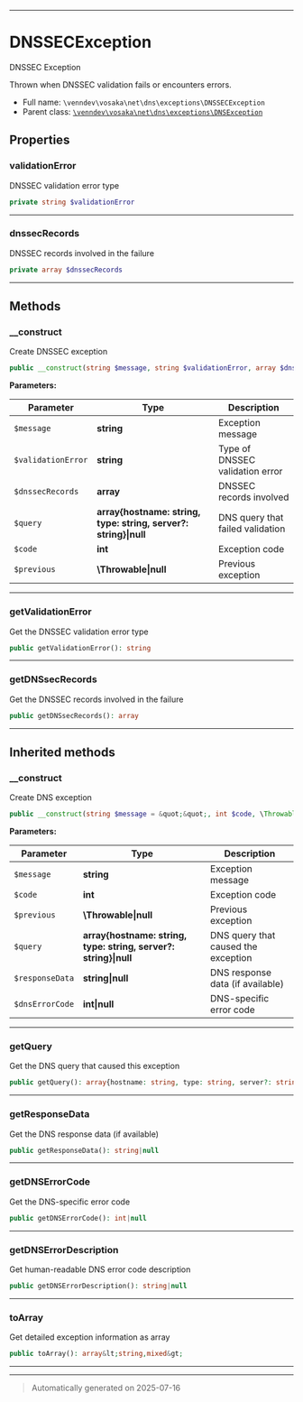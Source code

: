 ***

# DNSSECException

DNSSEC Exception

Thrown when DNSSEC validation fails or encounters errors.

* Full name: `\venndev\vosaka\net\dns\exceptions\DNSSECException`
* Parent class: [`\venndev\vosaka\net\dns\exceptions\DNSException`](./DNSException.md)



## Properties


### validationError

DNSSEC validation error type

```php
private string $validationError
```






***

### dnssecRecords

DNSSEC records involved in the failure

```php
private array $dnssecRecords
```






***

## Methods


### __construct

Create DNSSEC exception

```php
public __construct(string $message, string $validationError, array $dnssecRecords = [], array{hostname: string, type: string, server?: string}|null $query = null, int $code, \Throwable|null $previous = null): mixed
```








**Parameters:**

| Parameter | Type | Description |
|-----------|------|-------------|
| `$message` | **string** | Exception message |
| `$validationError` | **string** | Type of DNSSEC validation error |
| `$dnssecRecords` | **array** | DNSSEC records involved |
| `$query` | **array{hostname: string, type: string, server?: string}&#124;null** | DNS query that failed validation |
| `$code` | **int** | Exception code |
| `$previous` | **\Throwable&#124;null** | Previous exception |





***

### getValidationError

Get the DNSSEC validation error type

```php
public getValidationError(): string
```












***

### getDNSsecRecords

Get the DNSSEC records involved in the failure

```php
public getDNSsecRecords(): array
```












***


## Inherited methods


### __construct

Create DNS exception

```php
public __construct(string $message = &quot;&quot;, int $code, \Throwable|null $previous = null, array{hostname: string, type: string, server?: string}|null $query = null, string|null $responseData = null, int|null $dnsErrorCode = null): mixed
```








**Parameters:**

| Parameter | Type | Description |
|-----------|------|-------------|
| `$message` | **string** | Exception message |
| `$code` | **int** | Exception code |
| `$previous` | **\Throwable&#124;null** | Previous exception |
| `$query` | **array{hostname: string, type: string, server?: string}&#124;null** | DNS query that caused the exception |
| `$responseData` | **string&#124;null** | DNS response data (if available) |
| `$dnsErrorCode` | **int&#124;null** | DNS-specific error code |





***

### getQuery

Get the DNS query that caused this exception

```php
public getQuery(): array{hostname: string, type: string, server?: string}|null
```












***

### getResponseData

Get the DNS response data (if available)

```php
public getResponseData(): string|null
```












***

### getDNSErrorCode

Get the DNS-specific error code

```php
public getDNSErrorCode(): int|null
```












***

### getDNSErrorDescription

Get human-readable DNS error code description

```php
public getDNSErrorDescription(): string|null
```












***

### toArray

Get detailed exception information as array

```php
public toArray(): array&lt;string,mixed&gt;
```












***


***
> Automatically generated on 2025-07-16
